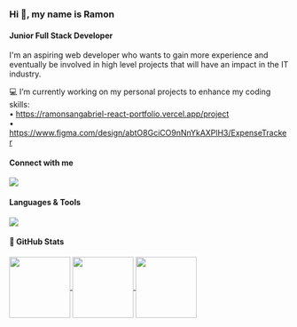 ### Hi 👋, my name is Ramon
#### Junior Full Stack Developer
I'm an aspiring web developer who wants to gain more experience and eventually be involved in high level projects that will have an impact in the IT industry.

💻 I’m currently working on my personal projects to enhance my coding skills:<br>
     • https://ramonsangabriel-react-portfolio.vercel.app/project<br>
     • https://www.figma.com/design/abtO8GciCO9nNnYkAXPlH3/ExpenseTracker<br>

#### Connect with me
<p align="left">
  <a href="https://skillicons.dev" text-decoration="none">
    <img src="https://skillicons.dev/icons?i=linkedin,gmail,instagram,twitter,meta&perline=12&theme=light" />
  </a>
</p>

#### Languages & Tools
<p align="left">
  <a href="https://skillicons.dev" text-decoration="none">
    <img src="https://skillicons.dev/icons?i=html,css,sass,javascript,react,nodejs,mongo,docker,figma,postman,vscode,git,github,notion,npm,codepen,redux&perline=12&theme=dark" />
  </a>
</p>

#### 🚀 GitHub Stats

<a href="https://streak-stats.demolab.com/?user=RamonSanGabriel&show_icons=true&theme=radical" >
  <img height=110 align="center" src="https://streak-stats.demolab.com/?user=RamonSanGabriel&show_icons=true&theme=radical"/>
</a>

<a href="https://github.com/RamonSanGabriel/convoychat">
  <img height=110 align="center"  src="https://github-readme-stats.vercel.app/api/top-langs?username=RamonSanGabriel&layout=compact&langs_count=8"/>
</a>

<a href="https://github-readme-stats.vercel.app/api?username=RamonSanGabriel&show_icons=true&theme=radical">
  <img height=110 align="center"  src="https://github-readme-stats.vercel.app/api?username=RamonSanGabriel&show_icons=true&theme=radical"/>
</a>



